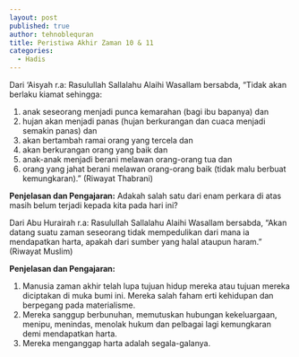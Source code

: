```yaml
---
layout: post
published: true
author: tehnoblequran
title: Peristiwa Akhir Zaman 10 & 11
categories:
  - Hadis
---
```

Dari ‘Aisyah r.a: Rasulullah Sallalahu Alaihi Wasallam bersabda, “Tidak akan berlaku kiamat sehingga: 

1. anak seseorang menjadi punca kemarahan (bagi ibu bapanya) dan
2. hujan akan menjadi panas (hujan berkurangan dan cuaca menjadi semakin panas) dan
3. akan bertambah ramai orang yang tercela dan
4. akan berkurangan orang yang baik dan
5. anak-anak menjadi berani melawan orang-orang tua dan 
6. orang yang jahat berani melawan orang-orang baik (tidak malu berbuat kemungkaran).” (Riwayat Thabrani)

**Penjelasan dan Pengajaran:** Adakah salah satu dari enam perkara di atas masih belum terjadi kepada kita pada hari ini?

Dari Abu Hurairah r.a: Rasulullah Sallalahu Alaihi Wasallam bersabda, “Akan datang suatu zaman seseorang tidak mempedulikan dari mana ia mendapatkan harta, apakah dari sumber yang halal ataupun haram.” (Riwayat Muslim) 

**Penjelasan dan Pengajaran:** 

1. Manusia zaman akhir telah lupa tujuan hidup mereka atau tujuan mereka diciptakan di muka bumi ini. Mereka salah faham erti kehidupan dan berpegang pada materialisme.
2. Mereka sanggup berbunuhan, memutuskan hubungan kekeluargaan, menipu, menindas, menolak hukum dan pelbagai lagi kemungkaran demi mendapatkan harta.
3. Mereka menganggap harta adalah segala-galanya.
